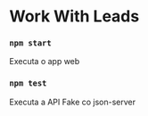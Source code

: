 # Work With Leads



### `npm start`

Executa o app web


### `npm test`

Executa a API Fake co json-server
